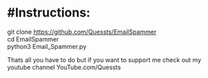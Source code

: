 # **#Instructions:**  
git clone https://github.com/Quessts/EmailSpammer  
cd EmailSpammer  
python3 Email_Spammer.py  

Thats all you have to do but if you want to support me check out my youtube channel YouTube.com/Quessts  
